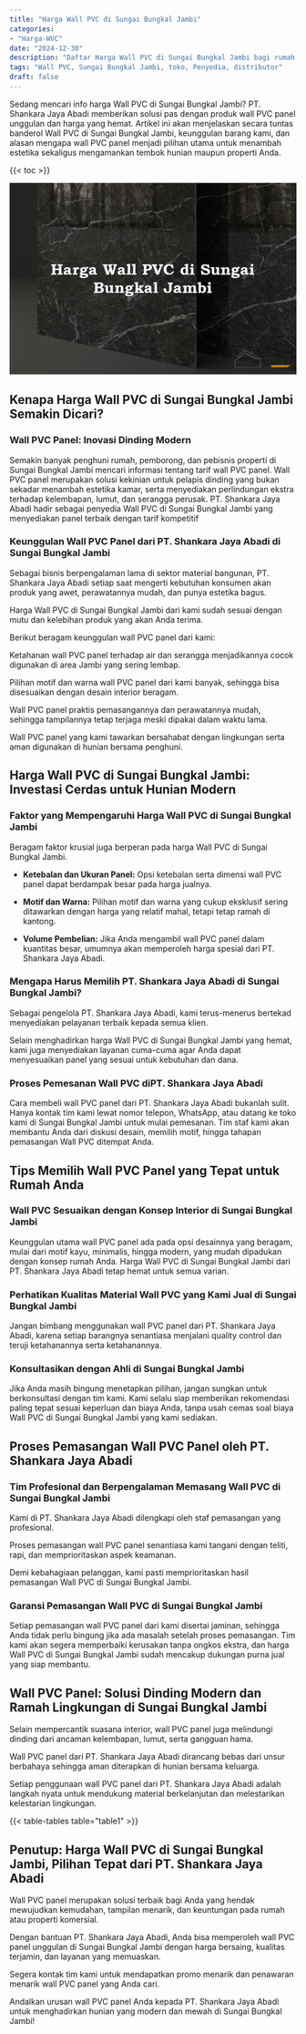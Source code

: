 ```yaml
---
title: "Harga Wall PVC di Sungai Bungkal Jambi"
categories: 
- "Harga-WVC"
date: "2024-12-30"
description: "Daftar Harga Wall PVC di Sungai Bungkal Jambi bagi rumah, perkantoran, dan toko. Panel terbaik, beragam motif, variasi warna elegan, dengan servis penempatan ditangani oleh tenaga ahli ahli dan jaminan resmi!|Layanan penjualan Wall PVC di Sungai Bungkal Jambi bagi kebutuhan hunian, office, maupun ritel, dengan produk berkualitas dan pemasangan oleh teknisi berpengalaman dan kepastian resmi.|Pilihan Wall PVC di Sungai Bungkal Jambi yang andal bagi tempat tinggal, perkantoran, dan ritel, dengan produk berkualitas dan instalasi dikerjakan oleh tenaga ahli profesional serta garansi resmi.|Distribusi Wall PVC di Sungai Bungkal Jambi bagi hunian, kantor, serta gerai, beserta produk terbaik dan instalasi ditangani oleh tenaga ahli profesional, dilengkapi dengan jaminan resmi.}"
tags: "Wall PVC, Sungai Bungkal Jambi, toko, Penyedia, distributor"
draft: false
---
```


Sedang mencari info harga Wall PVC di Sungai Bungkal Jambi? PT. Shankara Jaya Abadi memberikan solusi pas dengan produk wall PVC panel unggulan dan harga yang hemat. Artikel ini akan menjelaskan secara tuntas banderol Wall PVC di Sungai Bungkal Jambi, keunggulan barang kami, dan alasan mengapa wall PVC panel menjadi pilihan utama untuk menambah estetika sekaligus mengamankan tembok hunian maupun properti Anda.

{{< toc >}}

![Harga Wall PVC di Sungai Bungkal Jambi](/images/Harga-WVC/Harga-Wall-PVC-di-Sungai-Bungkal-Jambi.png)


## Kenapa Harga Wall PVC di Sungai Bungkal Jambi Semakin Dicari?

### Wall PVC Panel: Inovasi Dinding Modern

Semakin banyak penghuni rumah, pemborong, dan pebisnis properti di Sungai Bungkal Jambi mencari informasi tentang tarif wall PVC panel. Wall PVC panel merupakan solusi kekinian untuk pelapis dinding yang bukan sekadar menambah estetika kamar, serta menyediakan perlindungan ekstra terhadap kelembapan, lumut, dan serangga perusak. PT. Shankara Jaya Abadi hadir sebagai penyedia Wall PVC di Sungai Bungkal Jambi yang menyediakan panel terbaik dengan tarif kompetitif

### Keunggulan Wall PVC Panel dari PT. Shankara Jaya Abadi di Sungai Bungkal Jambi

Sebagai bisnis berpengalaman lama di sektor material bangunan, PT. Shankara Jaya Abadi setiap saat mengerti kebutuhan konsumen akan produk yang awet, perawatannya mudah, dan punya estetika bagus.

Harga Wall PVC di Sungai Bungkal Jambi dari kami sudah sesuai dengan mutu dan kelebihan produk yang akan Anda terima.

Berikut beragam keunggulan wall PVC panel dari kami:

Ketahanan wall PVC panel terhadap air dan serangga menjadikannya cocok digunakan di area Jambi yang sering lembap.

Pilihan motif dan warna wall PVC panel dari kami banyak, sehingga bisa disesuaikan dengan desain interior beragam.

Wall PVC panel praktis pemasangannya dan perawatannya mudah, sehingga tampilannya tetap terjaga meski dipakai dalam waktu lama.

Wall PVC panel yang kami tawarkan bersahabat dengan lingkungan serta aman digunakan di hunian bersama penghuni.

## Harga Wall PVC di Sungai Bungkal Jambi: Investasi Cerdas untuk Hunian Modern

### Faktor yang Mempengaruhi Harga Wall PVC di Sungai Bungkal Jambi

Beragam faktor krusial juga berperan pada harga Wall PVC di Sungai Bungkal Jambi.

- **Ketebalan dan Ukuran Panel:** Opsi ketebalan serta dimensi wall PVC panel dapat berdampak besar pada harga jualnya.

- **Motif dan Warna:** Pilihan motif dan warna yang cukup eksklusif sering ditawarkan dengan harga yang relatif mahal, tetapi tetap ramah di kantong.

- **Volume Pembelian:** Jika Anda mengambil wall PVC panel dalam kuantitas besar, umumnya akan memperoleh harga spesial dari PT. Shankara Jaya Abadi.

### Mengapa Harus Memilih PT. Shankara Jaya Abadi di Sungai Bungkal Jambi?

Sebagai pengelola PT. Shankara Jaya Abadi, kami terus-menerus bertekad menyediakan pelayanan terbaik kepada semua klien.

Selain menghadirkan harga Wall PVC di Sungai Bungkal Jambi yang hemat, kami juga menyediakan layanan cuma-cuma agar Anda dapat menyesuaikan panel yang sesuai untuk kebutuhan dan dana.

### Proses Pemesanan Wall PVC diPT. Shankara Jaya Abadi

Cara membeli wall PVC panel dari PT. Shankara Jaya Abadi bukanlah sulit. Hanya kontak tim kami lewat nomor telepon, WhatsApp, atau datang ke toko kami di Sungai Bungkal Jambi untuk mulai pemesanan. Tim staf kami akan membantu Anda dari diskusi desain, memilih motif, hingga tahapan pemasangan Wall PVC ditempat Anda.

## Tips Memilih Wall PVC Panel yang Tepat untuk Rumah Anda

### Wall PVC Sesuaikan dengan Konsep Interior di Sungai Bungkal Jambi

Keunggulan utama wall PVC panel ada pada opsi desainnya yang beragam, mulai dari motif kayu, minimalis, hingga modern, yang mudah dipadukan dengan konsep rumah Anda. Harga Wall PVC di Sungai Bungkal Jambi dari PT. Shankara Jaya Abadi tetap hemat untuk semua varian.

### Perhatikan Kualitas Material Wall PVC yang Kami Jual di Sungai Bungkal Jambi

Jangan bimbang menggunakan wall PVC panel dari PT. Shankara Jaya Abadi, karena setiap barangnya senantiasa menjalani quality control dan teruji ketahanannya serta ketahanannya.

### Konsultasikan dengan Ahli di Sungai Bungkal Jambi

Jika Anda masih bingung menetapkan pilihan, jangan sungkan untuk berkonsultasi dengan tim kami. Kami selalu siap memberikan rekomendasi paling tepat sesuai keperluan dan biaya Anda, tanpa usah cemas soal biaya Wall PVC di Sungai Bungkal Jambi yang kami sediakan.

## Proses Pemasangan Wall PVC Panel oleh PT. Shankara Jaya Abadi

### Tim Profesional dan Berpengalaman Memasang Wall PVC di Sungai Bungkal Jambi

Kami di PT. Shankara Jaya Abadi dilengkapi oleh staf pemasangan yang profesional.

Proses pemasangan wall PVC panel senantiasa kami tangani dengan teliti, rapi, dan memprioritaskan aspek keamanan.

Demi kebahagiaan pelanggan, kami pasti memprioritaskan hasil pemasangan Wall PVC di Sungai Bungkal Jambi.

### Garansi Pemasangan Wall PVC di Sungai Bungkal Jambi

Setiap pemasangan wall PVC panel dari kami disertai jaminan, sehingga Anda tidak perlu bingung jika ada masalah setelah proses pemasangan. Tim kami akan segera memperbaiki kerusakan tanpa ongkos ekstra, dan harga Wall PVC di Sungai Bungkal Jambi sudah mencakup dukungan purna jual yang siap membantu.

## Wall PVC Panel: Solusi Dinding Modern dan Ramah Lingkungan di Sungai Bungkal Jambi

Selain mempercantik suasana interior, wall PVC panel juga melindungi dinding dari ancaman kelembapan, lumut, serta gangguan hama.

Wall PVC panel dari PT. Shankara Jaya Abadi dirancang bebas dari unsur berbahaya sehingga aman diterapkan di hunian bersama keluarga.

Setiap penggunaan wall PVC panel dari PT. Shankara Jaya Abadi adalah langkah nyata untuk mendukung material berkelanjutan dan melestarikan kelestarian lingkungan.

{{< table-tables table="table1" >}}

## Penutup: Harga Wall PVC di Sungai Bungkal Jambi, Pilihan Tepat dari PT. Shankara Jaya Abadi

Wall PVC panel merupakan solusi terbaik bagi Anda yang hendak mewujudkan kemudahan, tampilan menarik, dan keuntungan pada rumah atau properti komersial.

Dengan bantuan PT. Shankara Jaya Abadi, Anda bisa memperoleh wall PVC panel unggulan di Sungai Bungkal Jambi dengan harga bersaing, kualitas terjamin, dan layanan yang memuaskan.

Segera kontak tim kami untuk mendapatkan promo menarik dan penawaran menarik wall PVC panel yang Anda cari.

Andalkan urusan wall PVC panel Anda kepada PT. Shankara Jaya Abadi untuk menghadirkan hunian yang modern dan mewah di Sungai Bungkal Jambi!